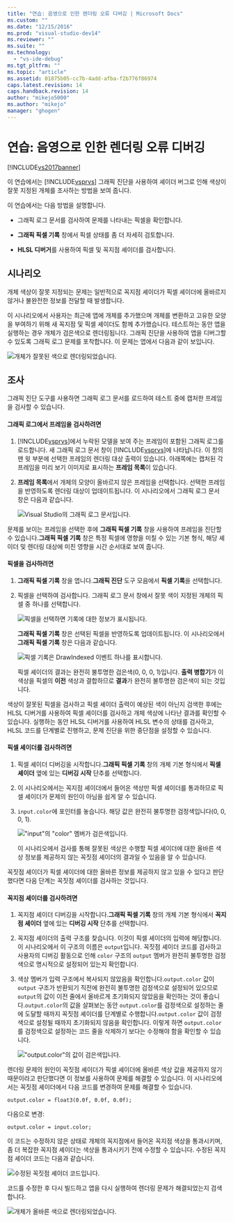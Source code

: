 ```yaml
---
title: "연습: 음영으로 인한 렌더링 오류 디버깅 | Microsoft Docs"
ms.custom: ""
ms.date: "12/15/2016"
ms.prod: "visual-studio-dev14"
ms.reviewer: ""
ms.suite: ""
ms.technology: 
  - "vs-ide-debug"
ms.tgt_pltfrm: ""
ms.topic: "article"
ms.assetid: 01875b05-cc7b-4add-afba-f2b776f86974
caps.latest.revision: 14
caps.handback.revision: 14
author: "mikejo5000"
ms.author: "mikejo"
manager: "ghogen"
---
```

# 연습: 음영으로 인한 렌더링 오류 디버깅
[!INCLUDE[vs2017banner](../code-quality/includes/vs2017banner.md)]

이 연습에서는 [!INCLUDE[vsprvs](../code-quality/includes/vsprvs_md.md)] 그래픽 진단을 사용하여 셰이더 버그로 인해 색상이 잘못 지정된 개체를 조사하는 방법을 보여 줍니다.  
  
 이 연습에서는 다음 방법을 설명합니다.  
  
-   그래픽 로그 문서를 검사하여 문제를 나타내는 픽셀을 확인합니다.  
  
-   **그래픽 픽셀 기록** 창에서 픽셀 상태를 좀 더 자세히 검토합니다.  
  
-   **HLSL 디버거**를 사용하여 픽셀 및 꼭지점 셰이더를 검사합니다.  
  
## 시나리오  
 개체 색상이 잘못 지정되는 문제는 일반적으로 꼭지점 셰이더가 픽셀 셰이더에 올바르지 않거나 불완전한 정보를 전달할 때 발생합니다.  
  
 이 시나리오에서 사용자는 최근에 앱에 개체를 추가했으며 개체를 변환하고 고유한 모양을 부여하기 위해 새 꼭지점 및 픽셀 셰이더도 함께 추가했습니다. 테스트하는 동안 앱을 실행하는 경우 개체가 검은색으로 렌더링됩니다. 그래픽 진단을 사용하여 앱을 디버그할 수 있도록 그래픽 로그 문제를 포착합니다. 이 문제는 앱에서 다음과 같이 보입니다.  
  
 ![개체가 잘못된 색으로 렌더링되었습니다.](~/debugger/graphics/media/gfx_diag_demo_render_error_shader_problem.png "gfx\_diag\_demo\_render\_error\_shader\_problem")  
  
## 조사  
 그래픽 진단 도구를 사용하면 그래픽 로그 문서를 로드하여 테스트 중에 캡처한 프레임을 검사할 수 있습니다.  
  
#### 그래픽 로그에서 프레임을 검사하려면  
  
1.  [!INCLUDE[vsprvs](../code-quality/includes/vsprvs_md.md)]에서 누락된 모델을 보여 주는 프레임이 포함된 그래픽 로그를 로드합니다. 새 그래픽 로그 문서 창이 [!INCLUDE[vsprvs](../code-quality/includes/vsprvs_md.md)]에 나타납니다. 이 창의 맨 윗 부분에 선택한 프레임의 렌더링 대상 출력이 있습니다. 아래쪽에는 캡처된 각 프레임을 미리 보기 이미지로 표시하는 **프레임 목록**이 있습니다.  
  
2.  **프레임 목록**에서 개체의 모양이 올바르지 않은 프레임을 선택합니다. 선택한 프레임을 반영하도록 렌더링 대상이 업데이트됩니다. 이 시나리오에서 그래픽 로그 문서 창은 다음과 같습니다.  
  
     ![Visual Studio의 그래픽 로그 문서입니다.](../debugger/media/gfx_diag_demo_render_error_shader_step_1.png "gfx\_diag\_demo\_render\_error\_shader\_step\_1")  
  
 문제를 보이는 프레임을 선택한 후에 **그래픽 픽셀 기록** 창을 사용하여 프레임을 진단할 수 있습니다.**그래픽 픽셀 기록** 창은 특정 픽셀에 영향을 미칠 수 있는 기본 형식, 해당 셰이더 및 렌더링 대상에 미친 영향을 시간 순서대로 보여 줍니다.  
  
#### 픽셀을 검사하려면  
  
1.  **그래픽 픽셀 기록** 창을 엽니다.**그래픽 진단** 도구 모음에서 **픽셀 기록**을 선택합니다.  
  
2.  픽셀을 선택하여 검사합니다. 그래픽 로그 문서 창에서 잘못 색이 지정된 개체의 픽셀 중 하나를 선택합니다.  
  
     ![픽셀을 선택하면 기록에 대한 정보가 표시됩니다.](../debugger/media/gfx_diag_demo_render_error_shader_step_2.png "gfx\_diag\_demo\_render\_error\_shader\_step\_2")  
  
     **그래픽 픽셀 기록** 창은 선택된 픽셀을 반영하도록 업데이트됩니다. 이 시나리오에서 **그래픽 픽셀 기록** 창은 다음과 같습니다.  
  
     ![픽셀 기록은 DrawIndexed 이벤트 하나를 표시합니다.](../debugger/media/gfx_diag_demo_render_error_shader_step_3.png "gfx\_diag\_demo\_render\_error\_shader\_step\_3")  
  
     픽셀 셰이더의 결과는 완전히 불투명한 검은색\(0, 0, 0, 1\)입니다. **출력 병합기**가 이 색상을 픽셀의 **이전** 색상과 결합하므로 **결과**가 완전히 불투명한 검은색이 되는 것입니다.  
  
 색상이 잘못된 픽셀을 검사하고 픽셀 셰이더 출력이 예상된 색이 아닌지 검색한 후에는 HLSL 디버거를 사용하여 픽셀 셰이더를 검사하고 개체 색상에 나타난 결과를 확인할 수 있습니다. 실행하는 동안 HLSL 디버거를 사용하여 HLSL 변수의 상태를 검사하고, HLSL 코드를 단계별로 진행하고, 문제 진단을 위한 중단점을 설정할 수 있습니다.  
  
#### 픽셀 셰이더를 검사하려면  
  
1.  픽셀 셰이더 디버깅을 시작합니다.**그래픽 픽셀 기록** 창의 개체 기본 형식에서 **픽셀 셰이더** 옆에 있는 **디버깅 시작** 단추를 선택합니다.  
  
2.  이 시나리오에서는 꼭지점 셰이더에서 들어온 색상만 픽셀 셰이더를 통과하므로 픽셀 셰이더가 문제의 원인이 아님을 쉽게 알 수 있습니다.  
  
3.  `input.color`에 포인터를 놓습니다. 해당 값은 완전히 불투명한 검정색입니다\(0, 0, 0, 1\).  
  
     !["input"의 "color" 멤버가 검은색입니다.](~/debugger/graphics/media/gfx_diag_demo_render_error_shader_step_5.png "gfx\_diag\_demo\_render\_error\_shader\_step\_5")  
  
     이 시나리오에서 검사를 통해 잘못된 색상은 수행할 픽셀 셰이더에 대한 올바른 색상 정보를 제공하지 않는 꼭짓점 셰이더의 결과일 수 있음을 알 수 있습니다.  
  
 꼭짓점 셰이더가 픽셀 셰이더에 대한 올바른 정보를 제공하지 않고 있을 수 있다고 판단했다면 다음 단계는 꼭짓점 셰이더를 검사하는 것입니다.  
  
#### 꼭지점 셰이더를 검사하려면  
  
1.  꼭지점 셰이더 디버깅을 시작합니다.**그래픽 픽셀 기록** 창의 개체 기본 형식에서 **꼭지점 셰이더** 옆에 있는 **디버깅 시작** 단추를 선택합니다.  
  
2.  꼭지점 셰이더의 출력 구조를 찾습니다. 이것이 픽셀 셰이더의 입력에 해당합니다. 이 시나리오에서 이 구조의 이름은 `output`입니다. 꼭짓점 셰이더 코드를 검사하고 사용자의 디버깅 활동으로 인해 `color` 구조의 `output` 멤버가 완전히 불투명한 검정색으로 명시적으로 설정되어 있는지 확인합니다.  
  
3.  색상 멤버가 입력 구조에서 복사되지 않았음을 확인합니다.`output.color` 값이 `output` 구조가 반환되기 직전에 완전히 불투명한 검정색으로 설정되어 있으므로 `output`의 값이 이전 줄에서 올바르게 초기화되지 않았음을 확인하는 것이 좋습니다.`output.color`의 값을 살펴보는 동안 `output.color`를 검정색으로 설정하는 줄에 도달할 때까지 꼭짓점 셰이더를 단계별로 수행합니다.`output.color` 값이 검정색으로 설정될 때까지 초기화되지 않음을 확인합니다. 이렇게 하면 `output.color`를 검정색으로 설정하는 코드 줄을 삭제하기 보다는 수정해야 함을 확인할 수 있습니다.  
  
     !["output.color"의 값이 검은색입니다.](~/debugger/graphics/media/gfx_diag_demo_render_error_shader_step_7.png "gfx\_diag\_demo\_render\_error\_shader\_step\_7")  
  
 렌더링 문제의 원인이 꼭짓점 셰이더가 픽셀 셰이더에 올바른 색상 값을 제공하지 않기 때문이라고 판단했다면 이 정보를 사용하여 문제를 해결할 수 있습니다. 이 시나리오에서는 꼭짓점 셰이더에서 다음 코드를 변경하여 문제를 해결할 수 있습니다.  
  
```  
output.color = float3(0.0f, 0.0f, 0.0f);  
```  
  
 다음으로 변경:  
  
```hlsl  
output.color = input.color;  
```  
  
 이 코드는 수정하지 않은 상태로 개체의 꼭지점에서 들어온 꼭지점 색상을 통과시키며, 좀 더 복잡한 꼭지점 셰이더는 색상을 통과시키기 전에 수정할 수 있습니다. 수정된 꼭지점 셰이더 코드는 다음과 같습니다.  
  
 ![수정된 꼭짓점 셰이더 코드입니다.](~/debugger/graphics/media/gfx_diag_demo_render_error_shader_step_8.png "gfx\_diag\_demo\_render\_error\_shader\_step\_8")  
  
 코드를 수정한 후 다시 빌드하고 앱을 다시 실행하여 렌더링 문제가 해결되었는지 검색합니다.  
  
 ![개체가 올바른 색으로 렌더링되었습니다.](~/debugger/graphics/media/gfx_diag_demo_render_error_shader_resolution.png "gfx\_diag\_demo\_render\_error\_shader\_resolution")
